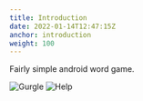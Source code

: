 ```yaml
---
title: Introduction
date: 2022-01-14T12:47:15Z
anchor: introduction
weight: 100
---
```


Fairly simple android word game.

![Gurgle](images/Gurgle.png) ![Help](images/Help.png)
